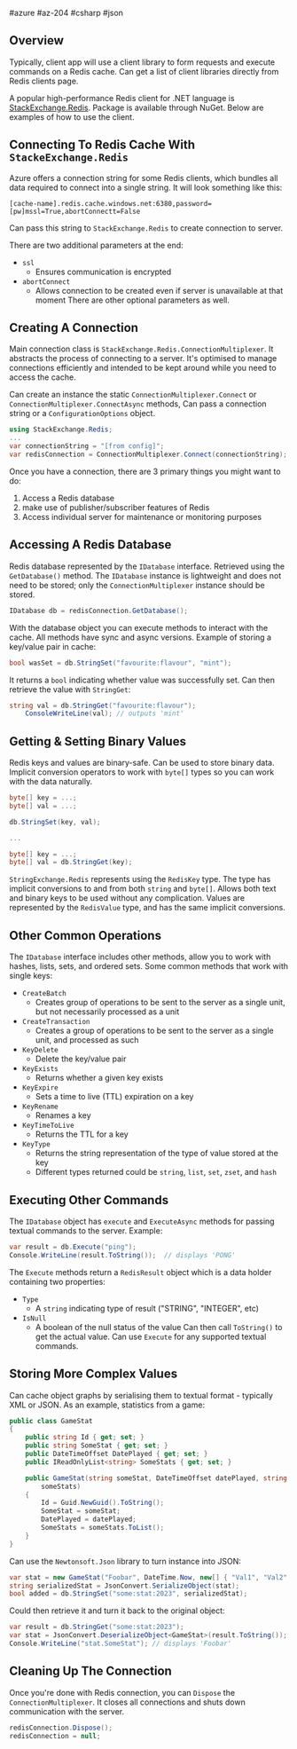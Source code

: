 #azure #az-204 #csharp #json 

## Overview
Typically, client app will use a client library to form requests and execute commands on a Redis cache.
Can get a list of client libraries directly from Redis clients page.

A popular high-performance Redis client for .NET language is [StackExchange.Redis](https://github.com/StackExchange/StackExchange.Redis).
Package is available through NuGet.
Below are examples of how to use the client.

## Connecting To Redis Cache With `StackeExchange.Redis`
Azure offers a connection string for some Redis clients, which bundles all data required to connect into a single string.
It will look something like this:
```
[cache-name].redis.cache.windows.net:6380,password=[pw]mssl=True,abortConnectt=False
```
Can pass this string to `StackExchange.Redis` to create connection to server.

There are two additional parameters at the end:
- `ssl`
	- Ensures communication is encrypted
- `abortConnect`
	- Allows connection to be created even if server is unavailable at that moment
There are other optional parameters as well.

## Creating A Connection
Main connection class is `StackExchange.Redis.ConnectionMultiplexer`.
It abstracts the process of connecting to a server.
It's optimised to manage connections efficiently and intended to be kept around while you need to access the cache.

Can create an instance the static `ConnectionMultiplexer.Connect` or `ConnectionMultiplexer.ConnectAsync` methods,
Can pass a connection string or a `ConfigurationOptions` object.
```csharp
using StackExchange.Redis;
...
var connectionString = "[from config]";
var redisConnection = ConnectionMultiplexer.Connect(connectionString);
```

Once you have a connection, there are 3 primary things you might want to do:
1. Access a Redis database
2. make use of publisher/subscriber features of Redis
3. Access individual server for maintenance or monitoring purposes

## Accessing A Redis Database
Redis database represented by the `IDatabase` interface.
Retrieved using the `GetDatabase()` method.
The `IDatabase` instance is lightweight and does not need to be stored; only the `ConnectionMultiplexer` instance should be stored.
```csharp
IDatabase db = redisConnection.GetDatabase();
```

With the database object you can execute methods to interact with the cache.
All methods have sync and async versions.
Example of storing a key/value pair in cache:
```csharp
bool wasSet = db.StringSet("favourite:flavour", "mint");
```
It returns a `bool` indicating whether value was successfully set.
Can then retrieve the value with `StringGet`:
```csharp
string val = db.StringGet("favourite:flavour");
	ConsoleWriteLine(val); // outputs 'mint'
```

## Getting & Setting Binary Values
Redis keys and values are binary-safe.
Can be used to store binary data.
Implicit conversion operators to work with `byte[]` types so you can work with the data naturally.
```csharp
byte[] key = ...;
byte[] val = ...;

db.StringSet(key, val);

...

byte[] key = ...;
byte[] val = db.StringGet(key);
```

`StringExchange.Redis` represents using the `RedisKey` type.
The type has implicit conversions to and from both `string` and `byte[]`.
Allows both text and binary keys to be used without any complication.
Values are represented by the `RedisValue` type, and has the same implicit conversions.

## Other Common Operations
The `IDatabase` interface includes other methods, allow you to work with hashes, lists, sets, and ordered sets.
Some common methods that work with single keys:
- `CreateBatch`
	- Creates group of operations to be sent to the server as a single unit, but not necessarily processed as a unit
- `CreateTransaction`
	- Creates a group of operations to be sent to the server as a single unit, and processed as such
- `KeyDelete`
	- Delete the key/value pair
- `KeyExists`
	- Returns whether a given key exists
- `KeyExpire`
	- Sets a time to live (TTL) expiration on a key
- `KeyRename`
	- Renames a key
- `KeyTimeToLive`
	- Returns the TTL for a key
- `KeyType`
	- Returns the string representation of the type of value stored at the key
	- Different types returned could be `string`, `list`, `set`, `zset`, and `hash`

## Executing Other Commands
The `IDatabase` object has `execute` and `ExecuteAsync` methods for passing textual commands to the server. Example:
```csharp
var result = db.Execute("ping");
Console.WriteLine(result.ToString());  // displays 'PONG'
```

The `Execute` methods return a `RedisResult` object which is a data holder containing two properties:
- `Type`
	- A `string` indicating type of result ("STRING", "INTEGER", etc)
- `IsNull`
	- A boolean of the null status of the value
Can then call `ToString()` to get the actual value.
Can use `Execute` for any supported textual commands.

## Storing More Complex Values
Can cache object graphs by serialising them to textual format - typically XML or JSON.
As an example, statistics from a game:
```csharp
public class GameStat
{
	public string Id { get; set; }
	public string SomeStat { get; set; }
	public DateTimeOffset DatePlayed { get; set; }
	public IReadOnlyList<string> SomeStats { get; set; }

	public GameStat(string someStat, DateTimeOffset datePlayed, string[]
		someStats)
	{
		Id = Guid.NewGuid().ToString();
		SomeStat = someStat;
		DatePlayed = datePlayed;
		SomeStats = someStats.ToList();
	}
}
```

Can use the `Newtonsoft.Json` library to turn instance into JSON:
```csharp
var stat = new GameStat("Foobar", DateTime.Now, new[] { "Val1", "Val2" });
string serializedStat = JsonConvert.SerializeObject(stat);
bool added = db.StringSet("some:stat:2023", serializedStat);
```

Could then retrieve it and turn it back to the original object:
```csharp
var result = db.StringGet("some:stat:2023");
var stat = JsonConvert.DeserializeObject<GameStat>(result.ToString());
Console.WriteLine("stat.SomeStat"); // displays 'Foobar'
```

## Cleaning Up The Connection
Once you're done with Redis connection, you can `Dispose` the `ConnectionMultiplexer`.
It closes all connections and shuts down communication with the server.
```csharp
redisConnection.Dispose();
redisConnection = null;
```